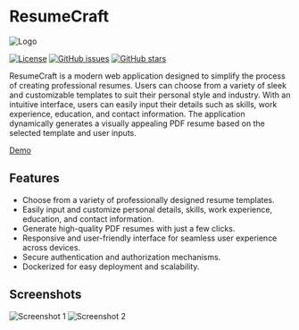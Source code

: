 # ResumeCraft

![Logo](/resumecraft/src/assets/resumeCraftlogo.png)

[![License](https://img.shields.io/badge/license-MIT-blue.svg)](https://opensource.org/licenses/MIT)
[![GitHub issues](https://img.shields.io/github/issues/yourusername/ResumeCraft)](https://github.com/yourusername/ResumeCraft/issues)
[![GitHub stars](https://img.shields.io/github/stars/yourusername/ResumeCraft)](https://github.com/yourusername/ResumeCraft/stargazers)

ResumeCraft is a modern web application designed to simplify the process of creating professional resumes. Users can choose from a variety of sleek and customizable templates to suit their personal style and industry. With an intuitive interface, users can easily input their details such as skills, work experience, education, and contact information. The application dynamically generates a visually appealing PDF resume based on the selected template and user inputs.

[Demo](https://yourwebsite.com)

## Features

- Choose from a variety of professionally designed resume templates.
- Easily input and customize personal details, skills, work experience, education, and contact information.
- Generate high-quality PDF resumes with just a few clicks.
- Responsive and user-friendly interface for seamless user experience across devices.
- Secure authentication and authorization mechanisms.
- Dockerized for easy deployment and scalability.

## Screenshots

![Screenshot 1](/resumecraft/src/assets/resumeCraftlogo_full.jpeg)
![Screenshot 2](/resumecraft/src/assets/resumeCraftlogo_full.jpeg)
